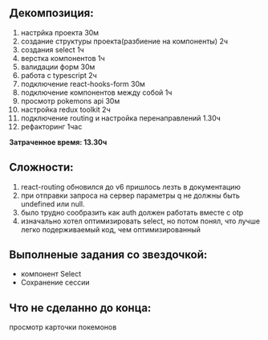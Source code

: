 
## Декомпозиция: 
  1) настрйка проекта 30м
  2) создание структуры проекта(разбиение на компоненты) 2ч
  3) создания select 1ч
  4) верстка компонентов 1ч
  5) валидации форм 30м
  6) работа с typescript 2ч
  7) подключение react-hooks-form 30м
  8) подключение компонентов между собой 1ч
  9) просмотр pokemons api 30м
  10) настройка redux toolkit 2ч
  11) подключение routing и настройка перенаправлений 1.30ч
  12) рефакторинг 1час

**Затраченное время: 13.30ч** 

## Cложности:
  1) react-routing обновился до v6 пришлось лезть в документацию
  2) при отправки запроса на сервер параметры q не должны быть undefined или null.
  3) было трудно сообразить как auth должен работать вместе с otp
  4) изначально хотел оптимизировать select, но потом понял, что лучше легко подерживаемый код, чем оптимизированный 

## Выполненые задания со звездочкой:
  - компонент Select
  - Сохранение сессии

 ## Что не сделанно до конца: 
  просмотр карточки покемонов
